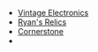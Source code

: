
- [Vintage Electronics](https://www.vintage-electronics.com/)
- [Ryan's Relics](https://www.ryansrelics.com/)
- [Cornerstone](https://onlycornerstone.com/products/)
- 